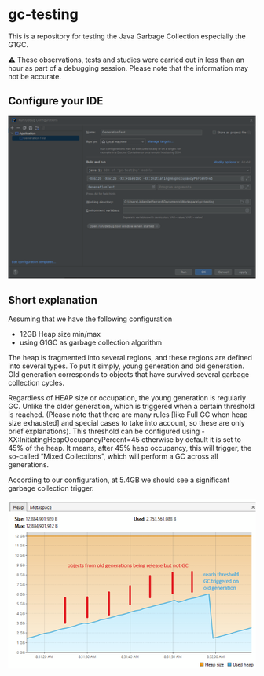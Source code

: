 # gc-testing

This is a repository for testing the Java Garbage Collection especially the G1GC.

⚠️ These observations, tests and studies were carried out in less than an hour as part of a debugging session. 
Please note that the information may not be accurate.

## Configure your IDE

![config_idea.png](config_idea.png)

## Short explanation

Assuming that we have the following configuration
- 12GB Heap size min/max
- using G1GC as garbage collection algorithm

The heap is fragmented into several regions, and these regions are defined into several types. To put it simply, young generation and old generation. Old generation corresponds to objects that have survived several garbage collection cycles.

Regardless of HEAP size or occupation, the young generation is regularly GC.
Unlike the older generation, which is triggered when a certain threshold is reached. (Please note that there are many rules [like Full GC when heap size exhausted] and special cases to take into account, so these are only brief explanations).
This threshold can be configured using -XX:InitiatingHeapOccupancyPercent=45 otherwise by default it is set to 45% of the heap. It means, after 45% heap occupancy, this will trigger, the so-called “Mixed Collections”, which will perform a GC across all generations.

According to our configuration, at 5.4GB we should see a significant garbage collection trigger.

![example.png](example.png)
